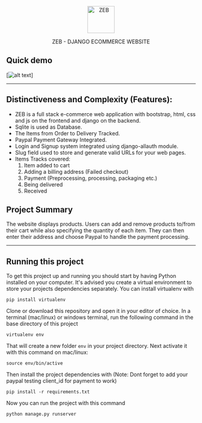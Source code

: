 <p align="center">
  <p align="center">
      <img src="https://github.com/ruchi-115/ZEB/blob/main/static_in_env/img/logo1.png" alt="ZEB" height="72">
  </p>
  <p align="center">
    ZEB - DJANGO ECOMMERCE WEBSITE
  </p>
</p>

## Quick demo

[![alt text](https://github.com/ruchi-115/ZEB/blob/main/readme_zebgif.gif "Logo")]

---
## Distinctiveness and Complexity (Features):
- ZEB is a full stack e-commerce web application with bootstrap, html, css and js on the frontend and django on the backend.
- Sqlite is used as Database.
- The Items from Order to Delivery Tracked.
- Paypal Payment Gateway Integrated.
- Login and Signup system integrated using django-allauth module.
- Slug field used to store and generate valid URLs for your web pages.
- Items Tracks covered:
    1. Item added to cart
    2. Adding a billing address (Failed checkout)
    3. Payment (Preprocessing, processing, packaging etc.)
    4. Being delivered
    5. Received 

## Project Summary
The website displays products. Users can add and remove products to/from their cart while also specifying the quantity of each item. They can then enter their address and choose Paypal to handle the payment processing.

---

## Running this project

To get this project up and running you should start by having Python installed on your computer. It's advised you create a virtual environment to store your projects dependencies separately. You can install virtualenv with

```
pip install virtualenv
```

Clone or download this repository and open it in your editor of choice. In a terminal (mac/linux) or windows terminal, run the following command in the base directory of this project

```
virtualenv env
```

That will create a new folder `env` in your project directory. Next activate it with this command on mac/linux:

```
source env/bin/active
```

Then install the project dependencies with (Note: Dont forget to add your paypal testing client_id for payment to work)

```
pip install -r requirements.txt
```

Now you can run the project with this command

```
python manage.py runserver
```

